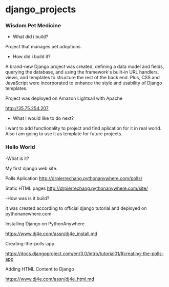 # django_projects

### Wisdom Pet Medicine
- What did i build?

Project that manages pet adoptions.
- How did i build it?

A brand-new Django project was created, defining a data model and fields, querying the database, and using the framework's built-in URL handlers, views, and templates to structure the rest of the back end. Plus, CSS and JavaScript were incorporated  to enhance the style and usability of Django templates.

Project was deployed on Amazon Lightsail with Apache

http://35.75.254.207
- What I would like to do next?

I want to add functionality to project and find aplication for it in real world. Also i am going to use it as template for future projects.


### Hello World
-What is it?

My first django web site.

Polls Aplication
http://drpierrechang.pythonanywhere.com/polls/

Static HTML pages
http://drpierrechang.pythonanywhere.com/site/


-How was is it build?

It was created according to official django tutorial and deployed on pythonanewhere.com

 Installing Django on PythonAnywhere
 
https://www.dj4e.com/assn/dj4e_install.md

 Creating-the-polls-app
 
https://docs.djangoproject.com/en/3.0/intro/tutorial01/#creating-the-polls-app

 Adding HTML Content to Django
 
https://www.dj4e.com/assn/dj4e_html.md

